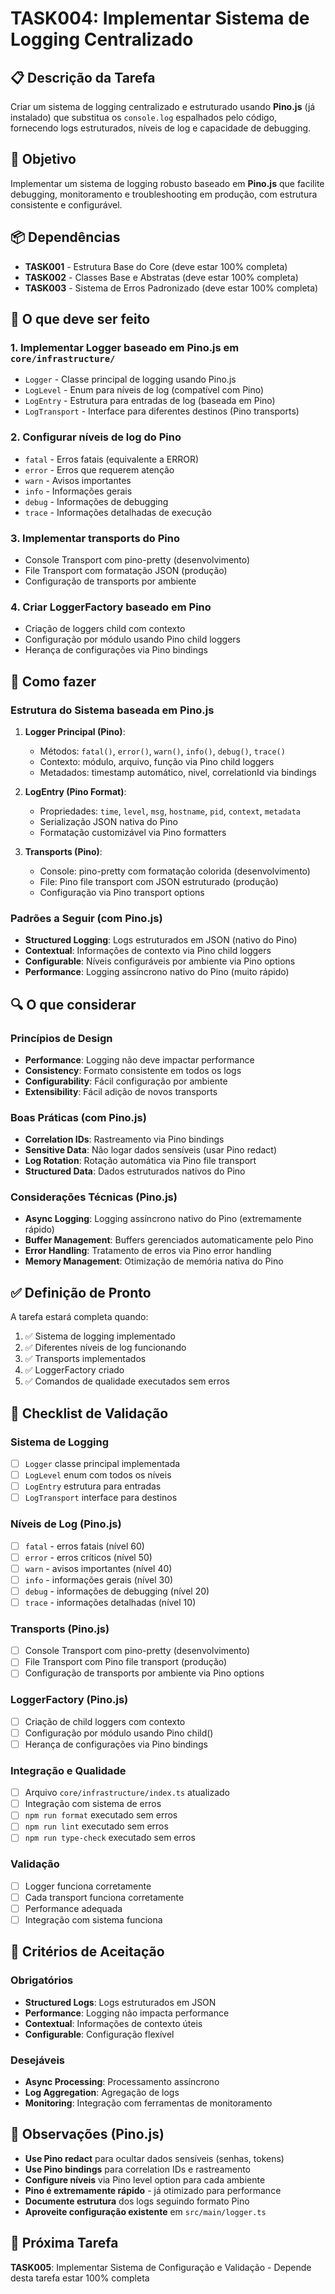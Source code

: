 # TASK004: Implementar Sistema de Logging Centralizado

## 📋 Descrição da Tarefa

Criar um sistema de logging centralizado e estruturado usando **Pino.js** (já instalado) que substitua os `console.log` espalhados pelo código, fornecendo logs estruturados, níveis de log e capacidade de debugging.

## 🎯 Objetivo

Implementar um sistema de logging robusto baseado em **Pino.js** que facilite debugging, monitoramento e troubleshooting em produção, com estrutura consistente e configurável.

## 📦 Dependências

- **TASK001** - Estrutura Base do Core (deve estar 100% completa)
- **TASK002** - Classes Base e Abstratas (deve estar 100% completa)
- **TASK003** - Sistema de Erros Padronizado (deve estar 100% completa)

## 🔧 O que deve ser feito

### 1. Implementar Logger baseado em Pino.js em `core/infrastructure/`

- `Logger` - Classe principal de logging usando Pino.js
- `LogLevel` - Enum para níveis de log (compatível com Pino)
- `LogEntry` - Estrutura para entradas de log (baseada em Pino)
- `LogTransport` - Interface para diferentes destinos (Pino transports)

### 2. Configurar níveis de log do Pino

- `fatal` - Erros fatais (equivalente a ERROR)
- `error` - Erros que requerem atenção
- `warn` - Avisos importantes
- `info` - Informações gerais
- `debug` - Informações de debugging
- `trace` - Informações detalhadas de execução

### 3. Implementar transports do Pino

- Console Transport com pino-pretty (desenvolvimento)
- File Transport com formatação JSON (produção)
- Configuração de transports por ambiente

### 4. Criar LoggerFactory baseado em Pino

- Criação de loggers child com contexto
- Configuração por módulo usando Pino child loggers
- Herança de configurações via Pino bindings

## 🎯 Como fazer

### Estrutura do Sistema baseada em Pino.js

1. **Logger Principal (Pino)**:
   - Métodos: `fatal()`, `error()`, `warn()`, `info()`, `debug()`, `trace()`
   - Contexto: módulo, arquivo, função via Pino child loggers
   - Metadados: timestamp automático, nivel, correlationId via bindings

2. **LogEntry (Pino Format)**:
   - Propriedades: `time`, `level`, `msg`, `hostname`, `pid`, `context`, `metadata`
   - Serialização JSON nativa do Pino
   - Formatação customizável via Pino formatters

3. **Transports (Pino)**:
   - Console: pino-pretty com formatação colorida (desenvolvimento)
   - File: Pino file transport com JSON estruturado (produção)
   - Configuração via Pino transport options

### Padrões a Seguir (com Pino.js)

- **Structured Logging**: Logs estruturados em JSON (nativo do Pino)
- **Contextual**: Informações de contexto via Pino child loggers
- **Configurable**: Níveis configuráveis por ambiente via Pino options
- **Performance**: Logging assíncrono nativo do Pino (muito rápido)

## 🔍 O que considerar

### Princípios de Design

- **Performance**: Logging não deve impactar performance
- **Consistency**: Formato consistente em todos os logs
- **Configurability**: Fácil configuração por ambiente
- **Extensibility**: Fácil adição de novos transports

### Boas Práticas (com Pino.js)

- **Correlation IDs**: Rastreamento via Pino bindings
- **Sensitive Data**: Não logar dados sensíveis (usar Pino redact)
- **Log Rotation**: Rotação automática via Pino file transport
- **Structured Data**: Dados estruturados nativos do Pino

### Considerações Técnicas (Pino.js)

- **Async Logging**: Logging assíncrono nativo do Pino (extremamente rápido)
- **Buffer Management**: Buffers gerenciados automaticamente pelo Pino
- **Error Handling**: Tratamento de erros via Pino error handling
- **Memory Management**: Otimização de memória nativa do Pino

## ✅ Definição de Pronto

A tarefa estará completa quando:

1. ✅ Sistema de logging implementado
2. ✅ Diferentes níveis de log funcionando
3. ✅ Transports implementados
4. ✅ LoggerFactory criado
5. ✅ Comandos de qualidade executados sem erros

## 🧪 Checklist de Validação

### Sistema de Logging

- [ ] `Logger` classe principal implementada
- [ ] `LogLevel` enum com todos os níveis
- [ ] `LogEntry` estrutura para entradas
- [ ] `LogTransport` interface para destinos

### Níveis de Log (Pino.js)

- [ ] `fatal` - erros fatais (nível 60)
- [ ] `error` - erros críticos (nível 50)
- [ ] `warn` - avisos importantes (nível 40)
- [ ] `info` - informações gerais (nível 30)
- [ ] `debug` - informações de debugging (nível 20)
- [ ] `trace` - informações detalhadas (nível 10)

### Transports (Pino.js)

- [ ] Console Transport com pino-pretty (desenvolvimento)
- [ ] File Transport com Pino file transport (produção)
- [ ] Configuração de transports por ambiente via Pino options

### LoggerFactory (Pino.js)

- [ ] Criação de child loggers com contexto
- [ ] Configuração por módulo usando Pino child()
- [ ] Herança de configurações via Pino bindings

### Integração e Qualidade

- [ ] Arquivo `core/infrastructure/index.ts` atualizado
- [ ] Integração com sistema de erros
- [ ] `npm run format` executado sem erros
- [ ] `npm run lint` executado sem erros
- [ ] `npm run type-check` executado sem erros

### Validação

- [ ] Logger funciona corretamente
- [ ] Cada transport funciona corretamente
- [ ] Performance adequada
- [ ] Integração com sistema funciona

## 🚨 Critérios de Aceitação

### Obrigatórios

- **Structured Logs**: Logs estruturados em JSON
- **Performance**: Logging não impacta performance
- **Contextual**: Informações de contexto úteis
- **Configurable**: Configuração flexível

### Desejáveis

- **Async Processing**: Processamento assíncrono
- **Log Aggregation**: Agregação de logs
- **Monitoring**: Integração com ferramentas de monitoramento

## 📝 Observações (Pino.js)

- **Use Pino redact** para ocultar dados sensíveis (senhas, tokens)
- **Use Pino bindings** para correlation IDs e rastreamento
- **Configure níveis** via Pino level option para cada ambiente
- **Pino é extremamente rápido** - já otimizado para performance
- **Documente estrutura** dos logs seguindo formato Pino
- **Aproveite configuração existente** em `src/main/logger.ts`

## 🔄 Próxima Tarefa

**TASK005**: Implementar Sistema de Configuração e Validação - Depende desta tarefa estar 100% completa
